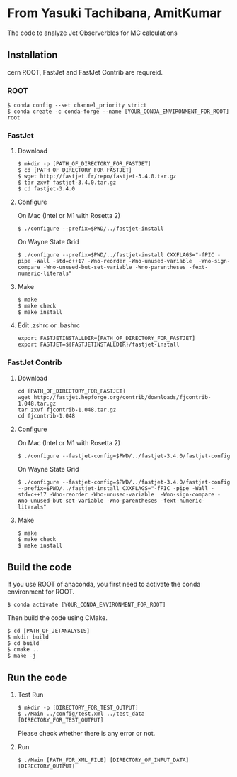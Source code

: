 # From Yasuki Tachibana, AmitKumar

The code to analyze Jet Observerbles for MC calculations

## Installation
cern ROOT, FastJet and FastJet Contrib are requreid. 

### ROOT
```
$ conda config --set channel_priority strict
$ conda create -c conda-forge --name [YOUR_CONDA_ENVIRONMENT_FOR_ROOT] root
```

### FastJet

1. Download
    ```
    $ mkdir -p [PATH_OF_DIRECTORY_FOR_FASTJET]
    $ cd [PATH_OF_DIRECTORY_FOR_FASTJET]
    $ wget http://fastjet.fr/repo/fastjet-3.4.0.tar.gz
    $ tar zxvf fastjet-3.4.0.tar.gz
    $ cd fastjet-3.4.0
    ```

1. Configure 

    On Mac (Intel or M1 with Rosetta 2)
    ```
    $ ./configure --prefix=$PWD/../fastjet-install
    ```


    On Wayne State Grid
    ```
    $ ./configure --prefix=$PWD/../fastjet-install CXXFLAGS="-fPIC -pipe -Wall -std=c++17 -Wno-reorder -Wno-unused-variable  -Wno-sign-compare -Wno-unused-but-set-variable -Wno-parentheses -fext-numeric-literals"
    ```

1. Make
    ```
    $ make
    $ make check
    $ make install
    ```

1. Edit .zshrc or .bashrc
    ```
    export FASTJETINSTALLDIR=[PATH_OF_DIRECTORY_FOR_FASTJET]
    export FASTJET=${FASTJETINSTALLDIR}/fastjet-install
    ```

### FastJet Contrib
1. Download
    ```
    cd [PATH_OF_DIRECTORY_FOR_FASTJET]
    wget http://fastjet.hepforge.org/contrib/downloads/fjcontrib-1.048.tar.gz
    tar zxvf fjcontrib-1.048.tar.gz
    cd fjcontrib-1.048
    ```

1. Configure

    On Mac (Intel or M1 with Rosetta 2)
    ```
    $ ./configure --fastjet-config=$PWD/../fastjet-3.4.0/fastjet-config
    ```

    On Wayne State Grid
    ```
    $ ./configure --fastjet-config=$PWD/../fastjet-3.4.0/fastjet-config --prefix=$PWD/../fastjet-install CXXFLAGS="-fPIC -pipe -Wall -std=c++17 -Wno-reorder -Wno-unused-variable  -Wno-sign-compare -Wno-unused-but-set-variable -Wno-parentheses -fext-numeric-literals"
    ```

1. Make
    ```
    $ make
    $ make check
    $ make install
    ```


## Build the code

If you use ROOT of anaconda, you first need to activate the conda environment for ROOT.
```
$ conda activate [YOUR_CONDA_ENVIRONMENT_FOR_ROOT]
```

Then build the code using CMake.
```
$ cd [PATH_OF_JETANALYSIS]
$ mkdir build
$ cd build
$ cmake ..
$ make -j
```

## Run the code

1. Test Run
    ```
    $ mkdir -p [DIRECTORY_FOR_TEST_OUTPUT]
    $ ./Main ../config/test.xml ../test_data [DIRECTORY_FOR_TEST_OUTPUT]
    ```
    Please check whether there is any error or not. 

1. Run
    ```
    $ ./Main [PATH_FOR_XML_FILE] [DIRECTORY_OF_INPUT_DATA] [DIRECTORY_OUTPUT]
    ```

